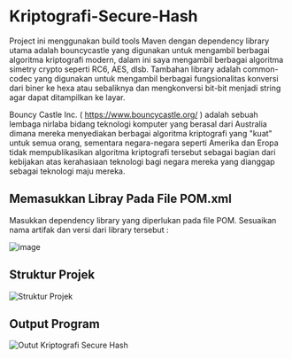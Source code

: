 # Kriptografi-Secure-Hash

Project ini menggunakan build tools Maven dengan dependency library utama adalah bouncycastle yang digunakan untuk mengambil berbagai algoritma kriptografi modern, dalam ini saya mengambil berbagai algoritma simetry crypto seperti RC6, AES, dlsb. Tambahan library adalah common-codec yang digunakan untuk mengambil berbagai fungsionalitas konversi dari biner ke hexa atau sebaliknya dan mengkonversi bit-bit menjadi string agar dapat ditampilkan ke layar.

Bouncy Castle Inc. ( https://www.bouncycastle.org/ ) adalah sebuah lembaga nirlaba bidang teknologi komputer yang berasal dari Australia dimana mereka menyediakan berbagai algoritma kriptografi yang "kuat" untuk semua orang, sementara negara-negara seperti Amerika dan Eropa tidak mempublikasikan algoritma kriptografi tersebut sebagai bagian dari kebijakan atas kerahasiaan teknologi bagi negara mereka yang dianggap sebagai teknologi maju mereka.

## Memasukkan Libray Pada File POM.xml
Masukkan dependency library yang diperlukan pada file POM. Sesuaikan nama artifak dan versi dari library tersebut :

![image](https://user-images.githubusercontent.com/52452132/121465252-a949ad00-c9df-11eb-9f66-e64d9dc7a829.png)

## Struktur Projek
![Struktur Projek](https://user-images.githubusercontent.com/52452132/121465902-ad29ff00-c9e0-11eb-9fd6-470f932e0d4e.PNG)

## Output Program
![Outut Kriptografi Secure Hash](https://user-images.githubusercontent.com/52452132/121465899-abf8d200-c9e0-11eb-82fa-5108c4671945.PNG)
